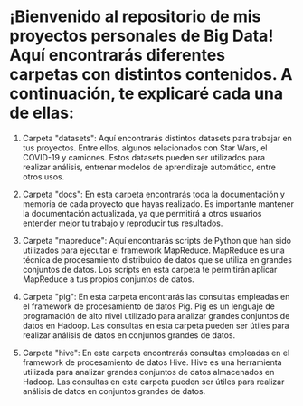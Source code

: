 # ¡Bienvenido al repositorio de mis proyectos personales de Big Data! Aquí encontrarás diferentes carpetas con distintos contenidos. A continuación, te explicaré cada una de ellas:

1. Carpeta "datasets": Aquí encontrarás distintos datasets para trabajar en tus proyectos. Entre ellos, algunos relacionados con Star Wars, el COVID-19 y camiones. Estos datasets pueden ser utilizados para realizar análisis, entrenar modelos de aprendizaje automático, entre otros usos.

2. Carpeta "docs": En esta carpeta encontrarás toda la documentación y memoria de cada proyecto que hayas realizado. Es importante mantener la documentación actualizada, ya que permitirá a otros usuarios entender mejor tu trabajo y reproducir tus resultados.

3. Carpeta "mapreduce": Aquí encontrarás scripts de Python que han sido utilizados para ejecutar el framework MapReduce. MapReduce es una técnica de procesamiento distribuido de datos que se utiliza en grandes conjuntos de datos. Los scripts en esta carpeta te permitirán aplicar MapReduce a tus propios conjuntos de datos.

4. Carpeta "pig": En esta carpeta encontrarás las consultas empleadas en el framework de procesamiento de datos Pig. Pig es un lenguaje de programación de alto nivel utilizado para analizar grandes conjuntos de datos en Hadoop. Las consultas en esta carpeta pueden ser útiles para realizar análisis de datos en conjuntos grandes de datos.

5. Carpeta "hive": En esta carpeta encontrarás consultas empleadas en el framework de procesamiento de datos Hive. Hive es una herramienta utilizada para analizar grandes conjuntos de datos almacenados en Hadoop. Las consultas en esta carpeta pueden ser útiles para realizar análisis de datos en conjuntos grandes de datos.